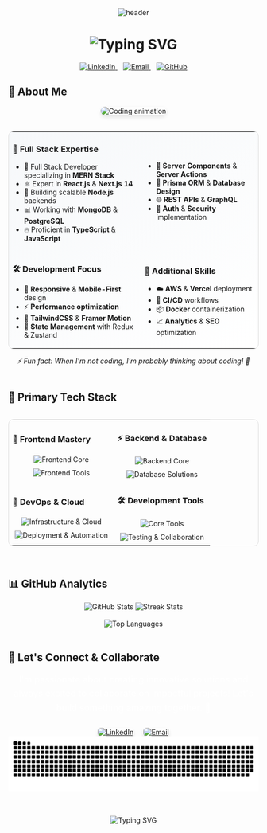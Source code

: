 <div align="center">
  <img width="100%" height="300" src="https://github.com/user-attachments/assets/e5029bdd-9a03-4509-9e62-fb3f6c867df2" alt="header"/>
</div>

<h1 align="center">
  <img src="https://readme-typing-svg.demolab.com?font=Fira+Code&weight=700&size=32&duration=3000&pause=1000&color=555354&center=true&vCenter=true&random=false&width=600&lines=Hi+%F0%9F%91%8B+I'm+Shourya+Saxena;Next.js+Developer+%F0%9F%9A%80;Full+Stack+Wizard+%E2%9C%A8;Tech+Enthusiast+%F0%9F%8C%9F" alt="Typing SVG" />
</h1>

<div align="center">
  <a href="https://linkedin.com/in/shouryasaxena">
    <img src="https://img.shields.io/badge/-LinkedIn-0A66C2?style=flat&logo=linkedin&logoColor=white" alt="LinkedIn" height="28"/>
  </a>
  &nbsp;&nbsp;
  <a href="mailto:saxenshourya000@gmail.com">
    <img src="https://img.shields.io/badge/-Email-EA4335?style=flat&logo=gmail&logoColor=white&labelColor=EA4335&color=EA4335" alt="Email" height="28"/>
  </a>
  &nbsp;&nbsp;
  <a href="https://github.com/SaxenaShourya">
    <img src="https://img.shields.io/badge/-GitHub-181717?style=flat&logo=github&logoColor=white" alt="GitHub" height="28"/>
  </a>
</div>

## 🚀 About Me

<div align="center">
  <img width="400" src="https://user-images.githubusercontent.com/74038190/229223263-cf2e4b07-2615-4f87-9c38-e37600f8381a.gif" alt="Coding animation" style="border-radius: 10px; box-shadow: 0 4px 8px rgba(0,0,0,0.1);"/>
</div>

<div align="center" style="margin-top: 2rem;">
  <table style="border-radius: 10px; border: 1px solid #ddd; overflow: hidden; background: linear-gradient(145deg, #f6f8fa, #ffffff);">
    <tr>
      <td>
        <h3>💫 Full Stack Expertise</h3>
        <ul align="left">
          <li>🌟 Full Stack Developer specializing in <b>MERN Stack</b></li>
          <li>⚛️ Expert in <b>React.js</b> & <b>Next.js 14</b></li>
          <li>🎯 Building scalable <b>Node.js</b> backends</li>
          <li>📊 Working with <b>MongoDB</b> & <b>PostgreSQL</b></li>
          <li>🔥 Proficient in <b>TypeScript</b> & <b>JavaScript</b></li>
        </ul>
      </td>
      <td>
        <ul align="left">
          <li>🚀 <b>Server Components</b> & <b>Server Actions</b></li>
          <li>💾 <b>Prisma ORM</b> & <b>Database Design</b></li>
          <li>🌐 <b>REST APIs</b> & <b>GraphQL</b></li>
          <li>🔐 <b>Auth</b> & <b>Security</b> implementation</li>
    </tr>
    <tr>
      <td>
        <h3>🛠️ Development Focus</h3>
        <ul align="left">
          <li>📱 <b>Responsive</b> & <b>Mobile-First</b> design</li>
          <li>⚡ <b>Performance optimization</b></li>
          <li>🎨 <b>TailwindCSS</b> & <b>Framer Motion</b></li>
          <li>🔄 <b>State Management</b> with Redux & Zustand</li>
      </td>
      <td>
        <h3>🌟 Additional Skills</h3>
        <ul align="left">
          <li>☁️ <b>AWS</b> & <b>Vercel</b> deployment</li>
          <li>🔄 <b>CI/CD</b> workflows</li>
          <li>📦 <b>Docker</b> containerization</li>
          <li>📈 <b>Analytics</b> & <b>SEO</b> optimization</li>
      </td>
    </tr>
  </table>
</div>

<div align="center">
  <i>⚡ Fun fact: When I'm not coding, I'm probably thinking about coding! 💭</i>
</div>

<br/>

## 🎯 Primary Tech Stack

<div align="center" style="margin-top: 2rem;">
  <table style="border-radius: 10px; border: 1px solid #ddd; overflow: hidden;">
    <tr>
      <td>
        <h3>🎨 Frontend Mastery</h3>
        <div align="center">
          <img src="https://skillicons.dev/icons?i=react,nextjs,typescript" alt="Frontend Core" style="margin: 5px;"/>
          <br/>
          <img src="https://skillicons.dev/icons?i=tailwind,redux" alt="Frontend Tools" style="margin: 5px;"/>
        </div>
      </td>
      <td>
        <h3>⚡ Backend & Database</h3>
        <div align="center">
          <img src="https://skillicons.dev/icons?i=nodejs,express,mongodb" alt="Backend Core" style="margin: 5px;"/>
          <br/>
          <img src="https://skillicons.dev/icons?i=postgres,prisma" alt="Database Solutions" style="margin: 5px;"/>
        </div>
      </td>
    </tr>
    <tr>
      <td>
        <h3>🚀 DevOps & Cloud</h3>
        <div align="center">
          <img src="https://skillicons.dev/icons?i=docker,aws,vercel" alt="Infrastructure & Cloud" style="margin: 5px;"/>
          <br/>
          <img src="https://skillicons.dev/icons?i=githubactions,kubernetes" alt="Deployment & Automation" style="margin: 5px;"/>
        </div>
      </td>
      <td>
        <h3>🛠️ Development Tools</h3>
        <div align="center">
          <img src="https://skillicons.dev/icons?i=vscode,git,figma" alt="Core Tools" style="margin: 5px;"/>
          <br/>
          <img src="https://skillicons.dev/icons?i=github,postman" alt="Testing & Collaboration" style="margin: 5px;"/>
        </div>
      </td>
    </tr>
  </table>
</div>


<br/>

## 📊 GitHub Analytics

<div align="center">
  <img src="https://github-readme-stats-sigma-five.vercel.app/api?username=SaxenaShourya&show_icons=true&bg_color=050505&title_color=555354&text_color=FFFFFF&icon_color=555354&hide_border=true&count_private=true" alt="GitHub Stats" height="165"/>
  <img src="https://github-readme-streak-stats.herokuapp.com/?user=SaxenaShourya&background=050505&ring=555354&fire=555354&currStreakNum=FFFFFF&currStreakLabel=555354&sideNums=FFFFFF&sideLabels=555354&dates=FFFFFF&hide_border=true" alt="Streak Stats" height="165"/>
</div>

<br/>

<div align="center">
  <img src="https://github-readme-stats-sigma-five.vercel.app/api/top-langs/?username=SaxenaShourya&layout=compact&bg_color=050505&title_color=555354&text_color=FFFFFF&hide_border=true&langs_count=6" alt="Top Languages" width="400"/>
</div>

<br/>

## 🤝 Let's Connect & Collaborate

<div align="center">
  <p style="color: #FFFFFF; font-size: 18px; margin-bottom: 25px; line-height: 1.6;">
    I'm passionate about creating innovative solutions and always excited to collaborate on impactful projects! Let's build something amazing together. 🚀
  </p>
  
  <div style="display: flex; justify-content: center; gap: 20px;">
    <a href="https://linkedin.com/in/shouryasaxena" target="_blank">
      <img src="https://img.shields.io/badge/LinkedIn-%230A66C2.svg?style=for-the-badge&logo=linkedin&logoColor=white" alt="LinkedIn" style="border-radius: 6px; box-shadow: 0 4px 6px rgba(0,0,0,0.1);"/>
    </a>
    <a href="mailto:saxenshourya000@gmail.com">
      <img src="https://img.shields.io/badge/Email-%23EA4335.svg?style=for-the-badge&logo=gmail&logoColor=white" alt="Email" style="border-radius: 6px; box-shadow: 0 4px 6px rgba(0,0,0,0.1);"/>
    </a>
  </div>
</div>

<div align="center">
  <img src="https://raw.githubusercontent.com/SaxenaShourya/SaxenaShourya/output/github-contribution-grid-snake.svg" alt="Snake Game" />
</div>

<br/>

<div align="center" style="margin-top: 30px;">
  <img src="https://readme-typing-svg.demolab.com?font=Fira+Code&weight=600&size=24&duration=3000&pause=1000&color=555354&center=true&vCenter=true&random=false&width=600&lines=Innovation+through+code+%F0%9F%92%A1;Building+the+future+%F0%9F%9A%80;Code+with+passion+%E2%9C%A8" alt="Typing SVG" />
</div>
